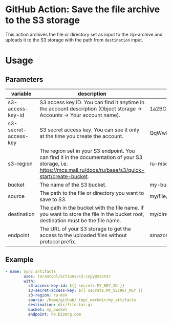 # GitHub Action: Save the file archive to the S3 storage

This action archives the file or directory set as input to the zip-archive
and uploads it to the S3 storage with the path from `destination` input.

# Usage

## Parameters

| variable             | description                                                                                                                                                      | example                 | required | default       |
|----------------------|------------------------------------------------------------------------------------------------------------------------------------------------------------------|-------------------------|----------|---------------|
| s3-access-key-id     | S3 access key ID. You can find it anytime in the account description (Object storage -> Accounts -> Your account name).                                          | 1a2BCcDdEeFf            | True     | -             |
| s3-secret-access-key | S3 secret access key. You can see it only at the time you create the account.                                                                                    | QqWwEeRrTtYyUuIiOoPprsg | True     | -             |
| s3-region            | The region set in your S3 endpoint. You can find it in the documentation of your S3 storage, i.e. https://mcs.mail.ru/docs/ru/base/s3/quick-start/create-bucket. | ru-msck                 | False    | ru-msk        |
| bucket               | The name of the S3 bucket.                                                                                                                                       | my-bucket               | True     | -             |
| source               | The path to the file or directory you want to save to S3.                                                                                                        | my/file/path.txt        | True     | -             |
| destination          | The path in the bucket with the file name. If you want to store the file in the bucket root, destination must be the file name.                                  | my/directory            | True     | -             |
| endpoint             | The URL of your S3 storage to get the access to the uploaded files without protocol prefix.                                                                      | amazon.com              | False    | hb.bizmrg.com |


## Example

```YAML
- name: Sync artifacts
        uses: tarantool/actions/s3-copy@master
        with:
          s3-access-key-id: ${{ secrets.MY_KEY_ID }} 
          s3-secret-access-key: ${{ secrets.MY_SECRET_KEY }}
          s3-region: ru-msk
          source: /home/github/_tmp/_workdir/my_artifacts
          destination: dir/file.tar.gz
          bucket: my_bucket
          endpoint: hb.bizmrg.com
```